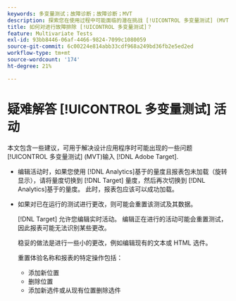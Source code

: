 ```yaml
---
keywords: 多变量测试；故障诊断；故障诊断；MVT
description: 探索您在使用过程中可能面临的潜在挑战 [!UICONTROL 多变量测试] (MVT)中的活动 [!DNL Adobe Target]，以及建议的解决方案。
title: 如何对进行故障排除 [!UICONTROL 多变量测试]？
feature: Multivariate Tests
exl-id: 93bb8446-06af-4466-9824-7099c1080059
source-git-commit: 6c00224e814abb33cdf968a249bd36fb2e5ed2ed
workflow-type: tm+mt
source-wordcount: '174'
ht-degree: 21%

---
```


# 疑难解答 [!UICONTROL 多变量测试] 活动

本文包含一些建议，可用于解决设计应用程序时可能出现的一些问题 [!UICONTROL 多变量测试] (MVT)输入 [!DNL Adobe Target].

* 编辑活动时，如果您使用 [!DNL Analytics]基于的量度且报表包未加载（旋转显示），请将量度切换到 [!DNL Target] 量度，然后再次切换到 [!DNL Analytics]基于的量度。 此时，报表包应该可以成功加载。
* 如果对已在运行的测试进行更改，则可能会重置该测试及其数据。

  [!DNL Target] 允许您编辑实时活动。 编辑正在进行的活动可能会重置测试，因此报表可能无法识别某些更改。

  稳妥的做法是进行一些小的更改，例如编辑现有的文本或 HTML 选件。

  重置体验名称和报表的特定操作包括：

   * 添加新位置
   * 删除位置
   * 添加新选件或从现有位置删除选件
